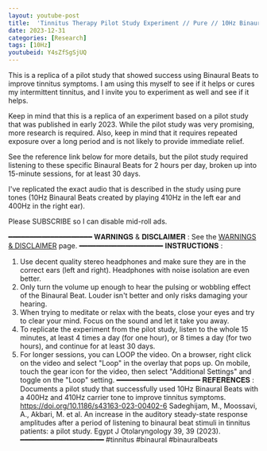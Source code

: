 ```yaml
---
layout: youtube-post
title:  'Tinnitus Therapy Pilot Study Experiment // Pure // 10Hz Binaural Beats'
date: 2023-12-31
categories: [Research]
tags: [10Hz]
youtubeid: Y4sZfSgSjUQ
---
```


<p class="premono" markdown="1">
This is a replica of a pilot study that showed success using Binaural Beats to improve tinnitus symptoms. I am using this myself to see if it helps or cures my intermittent tinnitus, and I invite you to experiment as well and see if it helps.

Keep in mind that this is a replica of an experiment based on a pilot study that was published in early 2023. While the pilot study was very promising, more research is required. Also, keep in mind that it requires repeated exposure over a long period and is not likely to provide immediate relief.

See the reference link below for more details, but the pilot study required listening to these specific Binaural Beats for 2 hours per day, broken up into 15-minute sessions, for at least 30 days.

I've replicated the exact audio that is described in the study using pure tones (10Hz Binaural Beats created by playing 410Hz in the left ear and 400Hz in the right ear).

Please SUBSCRIBE so I can disable mid-roll ads.

━━━━━━━━━━━━━━━━━━━━
𝐖𝐀𝐑𝐍𝐈𝐍𝐆𝐒 & 𝐃𝐈𝐒𝐂𝐋𝐀𝐈𝐌𝐄𝐑 :
See the [WARNINGS & DISCLAIMER](/legal/disclaimer.html) page.
━━━━━━━━━━━━━━━━━━━━
𝐈𝐍𝐒𝐓𝐑𝐔𝐂𝐓𝐈𝐎𝐍𝐒 :
1. Use decent quality stereo headphones and make sure they are in the correct ears (left and right). Headphones with noise isolation are even better.
2. Only turn the volume up enough to hear the pulsing or wobbling effect of the Binaural Beat. Louder isn't better and only risks damaging your hearing.
3. When trying to meditate or relax with the beats, close your eyes and try to clear your mind. Focus on the sound and let it take you away.
4. To replicate the experiment from the pilot study, listen to the whole 15 minutes, at least 4 times a day (for one hour), or 8 times a day (for two hours), and continue for at least 30 days.
5. For longer sessions, you can LOOP the video. On a browser, right click on the video and select "Loop" in the overlay that pops up. On mobile, touch the gear icon for the video, then select "Additional Settings" and toggle on the "Loop" setting.
━━━━━━━━━━━━━━━━━━━━
𝐑𝐄𝐅𝐄𝐑𝐄𝐍𝐂𝐄𝐒 :
Documents a pilot study that successfully used 10Hz Binaural Beats with a 400Hz and 410Hz carrier tone to improve tinnitus symptoms.
<https://doi.org/10.1186/s43163-023-00402-6>
Sadeghijam, M., Moossavi, A., Akbari, M. et al. An increase in the auditory steady-state response amplitudes after a period of listening to binaural beat stimuli in tinnitus patients: a pilot study. Egypt J Otolaryngology 39, 39 (2023).
━━━━━━━━━━━━━━━━━━━━
#tinnitus #binaural #binauralbeats
</p>
